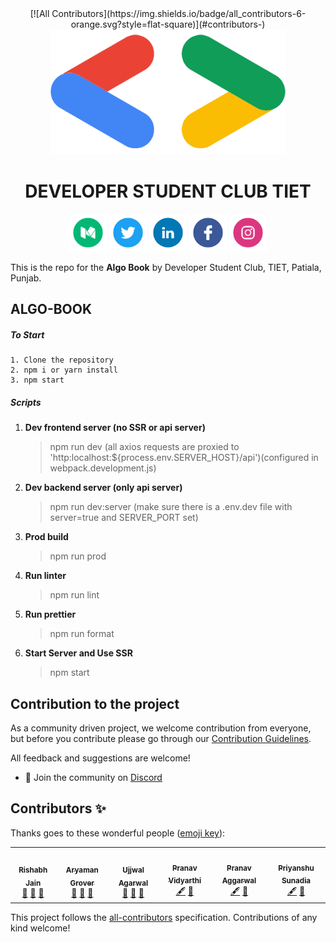 <div align = "center">
<!-- ALL-CONTRIBUTORS-BADGE:START - Do not remove or modify this section -->
[![All Contributors](https://img.shields.io/badge/all_contributors-6-orange.svg?style=flat-square)](#contributors-)
<!-- ALL-CONTRIBUTORS-BADGE:END -->

<img height=200px src="https://github.com/developer-student-club-thapar/officialWebsite/blob/master/src/assets/dsc_logo.png">

# DEVELOPER STUDENT CLUB TIET

<a href="https://medium.com/developer-student-clubs-tiet"><img src="https://github.com/aritraroy/social-icons/blob/master/medium-icon.png?raw=true" width="60"></a>
<a href="https://twitter.com/dsctiet"><img src="https://github.com/aritraroy/social-icons/blob/master/twitter-icon.png?raw=true" width="60"></a>
<a href="https://www.linkedin.com/company/developer-student-club-thapar"><img src="https://github.com/aritraroy/social-icons/blob/master/linkedin-icon.png?raw=true" width="60"></a>
<a href="https://facebook.com/dscthapar"><img src="https://github.com/aritraroy/social-icons/blob/master/facebook-icon.png?raw=true" width="60"></a>
<a href="https://instagram.com/dsc.tiet"><img src="https://github.com/aritraroy/social-icons/blob/master/instagram-icon.png?raw=true" width="60"></a>

</div>

This is the repo for the **Algo Book** by Developer Student Club, TIET, Patiala, Punjab.

## ALGO-BOOK

##### To Start

```
1. Clone the repository
2. npm i or yarn install
3. npm start
```

##### Scripts

1. **Dev frontend server (no SSR or api server)**

    > npm run dev (all axios requests are proxied to 'http:localhost:\${process.env.SERVER_HOST}/api')(configured in webpack.development.js)

2. **Dev backend server (only api server)**

    > npm run dev:server
    > (make sure there is a .env.dev file with server=true and SERVER_PORT set)

3. **Prod build**

    > npm run prod

4. **Run linter**

    > npm run lint

5. **Run prettier**

    > npm run format

6. **Start Server and Use SSR**

    > npm start
    
## Contribution to the project

As a community driven project, we welcome contribution from everyone, but before you contribute please go through our [Contribution Guidelines](CONTRIBUTING.md).

All feedback and suggestions are welcome!

- 💬 Join the community on [Discord](https://discord.gg/3C4TESX)

## Contributors ✨

Thanks goes to these wonderful people ([emoji key](https://allcontributors.org/docs/en/emoji-key)):

<!-- ALL-CONTRIBUTORS-LIST:START - Do not remove or modify this section -->
<!-- prettier-ignore-start -->
<!-- markdownlint-disable -->
<table>
  <tr>
    <td align="center"><a href="https://github.com/RishabhJain-28"><img src="https://avatars3.githubusercontent.com/u/56471206?v=4" width="100px;" alt=""/><br /><sub><b>Rishabh Jain</b></sub></a><br /><a href="#design-RishabhJain-28" title="Design">🎨</a> <a href="https://github.com/developer-student-club-thapar/algo-book/commits?author=RishabhJain-28" title="Documentation">📖</a> <a href="#maintenance-RishabhJain-28" title="Maintenance">🚧</a></td>
    <td align="center"><a href="https://github.com/Aryaman1706"><img src="https://avatars2.githubusercontent.com/u/56519273?v=4" width="100px;" alt=""/><br /><sub><b>Aryaman Grover</b></sub></a><br /><a href="#design-Aryaman1706" title="Design">🎨</a> <a href="https://github.com/developer-student-club-thapar/algo-book/commits?author=Aryaman1706" title="Documentation">📖</a> <a href="#maintenance-Aryaman1706" title="Maintenance">🚧</a></td>
    <td align="center"><a href="https://github.com/specter25"><img src="https://avatars1.githubusercontent.com/u/56391382?v=4" width="100px;" alt=""/><br /><sub><b>Ujjwal Agarwal</b></sub></a><br /><a href="https://github.com/developer-student-club-thapar/algo-book/commits?author=specter25" title="Documentation">📖</a> <a href="#maintenance-specter25" title="Maintenance">🚧</a> <a href="#design-specter25" title="Design">🎨</a></td>
    <td align="center"><a href="https://github.com/pranavvidyarthi7"><img src="https://avatars3.githubusercontent.com/u/55582190?v=4" width="100px;" alt=""/><br /><sub><b>Pranav Vidyarthi</b></sub></a><br /><a href="#content-pranavvidyarthi7" title="Content">🖋</a> <a href="https://github.com/developer-student-club-thapar/algo-book/commits?author=pranavvidyarthi7" title="Documentation">📖</a></td>
    <td align="center"><a href="https://github.com/agg-pranav"><img src="https://avatars1.githubusercontent.com/u/56552104?v=4" width="100px;" alt=""/><br /><sub><b>Pranav Aggarwal</b></sub></a><br /><a href="#content-agg-pranav" title="Content">🖋</a> <a href="https://github.com/developer-student-club-thapar/algo-book/commits?author=agg-pranav" title="Documentation">📖</a></td>
    <td align="center"><a href="https://github.com/mr-robot183"><img src="https://avatars0.githubusercontent.com/u/63597682?v=4" width="100px;" alt=""/><br /><sub><b>Priyanshu Sunadia</b></sub></a><br /><a href="#content-mr-robot183" title="Content">🖋</a> <a href="https://github.com/developer-student-club-thapar/algo-book/commits?author=mr-robot183" title="Documentation">📖</a></td>
  </tr>
</table>

<!-- markdownlint-enable -->
<!-- prettier-ignore-end -->
<!-- ALL-CONTRIBUTORS-LIST:END -->

This project follows the [all-contributors](https://github.com/all-contributors/all-contributors) specification. Contributions of any kind welcome!